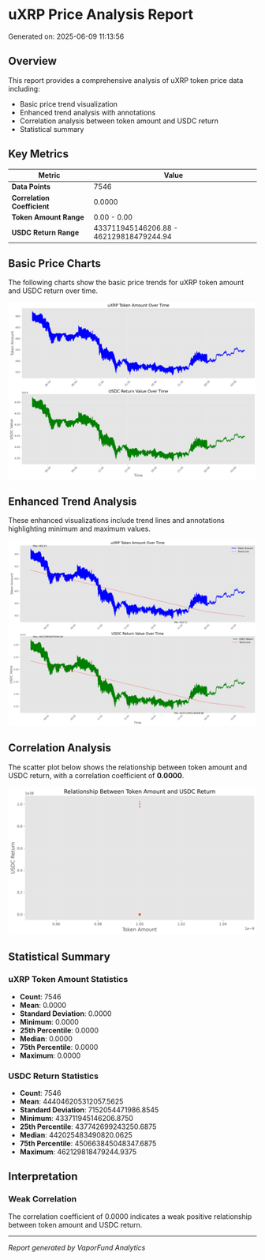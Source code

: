 # uXRP Price Analysis Report

Generated on: 2025-06-09 11:13:56

## Overview

This report provides a comprehensive analysis of uXRP token price data including:
- Basic price trend visualization
- Enhanced trend analysis with annotations
- Correlation analysis between token amount and USDC return
- Statistical summary

## Key Metrics

| Metric | Value |
|--------|-------|
| **Data Points** | 7546 |
| **Correlation Coefficient** | 0.0000 |
| **Token Amount Range** | 0.00 - 0.00 |
| **USDC Return Range** | 433711945146206.88 - 462129818479244.94 |

## Basic Price Charts

The following charts show the basic price trends for uXRP token amount and USDC return over time.

![uXRP Basic Price Charts](https://raw.githubusercontent.com/VaporFund/weekly-reports/main/chart_images/uXRP_price_charts.png)

## Enhanced Trend Analysis

These enhanced visualizations include trend lines and annotations highlighting minimum and maximum values.

![uXRP Enhanced Trend Charts](https://raw.githubusercontent.com/VaporFund/weekly-reports/main/chart_images/uXRP_price_charts_with_trend.png)

## Correlation Analysis

The scatter plot below shows the relationship between token amount and USDC return, with a correlation coefficient of **0.0000**.

![uXRP Correlation Analysis](https://raw.githubusercontent.com/VaporFund/weekly-reports/main/chart_images/uXRP_relationship_chart.png)

## Statistical Summary

### uXRP Token Amount Statistics
- **Count**: 7546
- **Mean**: 0.0000
- **Standard Deviation**: 0.0000
- **Minimum**: 0.0000
- **25th Percentile**: 0.0000
- **Median**: 0.0000
- **75th Percentile**: 0.0000
- **Maximum**: 0.0000

### USDC Return Statistics
- **Count**: 7546
- **Mean**: 444046205312057.5625
- **Standard Deviation**: 7152054471986.8545
- **Minimum**: 433711945146206.8750
- **25th Percentile**: 437742699243250.6875
- **Median**: 442025483490820.0625
- **75th Percentile**: 450663845048347.6875
- **Maximum**: 462129818479244.9375

## Interpretation

### Weak Correlation

The correlation coefficient of 0.0000 indicates a weak positive relationship between token amount and USDC return.

---


*Report generated by VaporFund Analytics*
